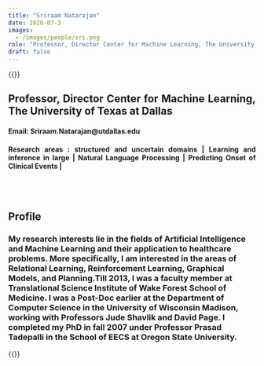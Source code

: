 ```yaml
---
title: "Sriraam Natarajan"
date: 2020-07-3
images:
  - /images/people/sri.png
role: "Professor, Director Center for Machine Learning, The University of Texas at Dallas"
draft: false
---
```



{{<rawhtml>}} 
<div align="justify">
	<h2>Professor, Director Center for Machine Learning, The University of Texas at Dallas</h2>
<h4>Email: Sriraam.Natarajan@utdallas.edu</h4>
<h4>Research areas : structured and uncertain domains | Learning and inference in large | Natural Language Processing | Predicting Onset of Clinical Events |</h4><br>
</div>
<br>
<div>
	<h2>Profile</h2>
	<h3>
		My research interests lie in the fields of Artificial Intelligence and Machine Learning and their application to healthcare problems. More specifically, I am interested in the areas of Relational Learning, Reinforcement Learning, Graphical Models, and Planning.Till 2013, I was a faculty member at Translational Science Institute of Wake Forest School of Medicine. I was a Post-Doc earlier at the Department of Computer Science in the University of Wisconsin Madison, working with Professors Jude Shavlik and David Page. I completed my PhD in fall 2007 under Professor Prasad Tadepalli in the School of EECS at Oregon State University.
	<br>
</div>

{{</rawhtml>}}